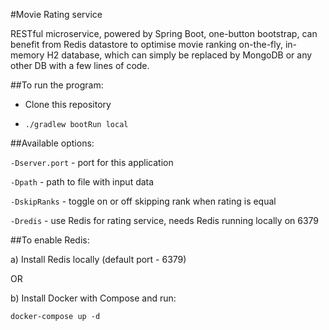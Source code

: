 #Movie Rating service

RESTful microservice, powered by Spring Boot, one-button bootstrap, can benefit from Redis datastore to optimise movie ranking on-the-fly, in-memory H2 database, which can simply be replaced by MongoDB or any other DB with a few lines of code. 

##To run the program:

- Clone this repository

- `./gradlew bootRun local`

##Available options:

`-Dserver.port` - port for this application

`-Dpath` - path to file with input data

`-DskipRanks` - toggle on or off skipping rank when rating is equal

`-Dredis` - use Redis for rating service, needs Redis running locally on 6379

##To enable Redis:

a) Install Redis locally (default port - 6379)

OR 

b) Install Docker with Compose and run:

`docker-compose up -d`